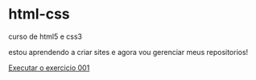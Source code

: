 # html-css
 curso de html5 e css3
 
 estou aprendendo a criar sites e agora vou gerenciar meus repositorios!

 <a href="https://daikonsouza.github.io/html-css/ex001/index.html">Executar o exercicio 001<a>